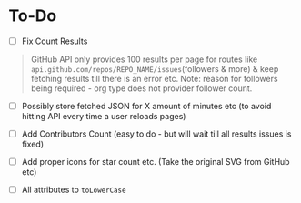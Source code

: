 # To-Do

- [ ] Fix Count Results 

> GitHub API only provides 100 results per page for routes like <code>api.github.com/repos/REPO_NAME/issues</code>(followers & more) & keep fetching results till there is an error etc. Note: reason for followers being required - org type does not provider follower count. 


- [ ] Possibly store fetched JSON for X amount of minutes etc (to avoid hitting API every time a user reloads pages)

- [ ] Add Contributors Count (easy to do - but will wait till all results issues is fixed) 

- [ ] Add proper icons for star count etc. (Take the original SVG from GitHub etc) 

- [ ] All attributes to <code>toLowerCase</code>
